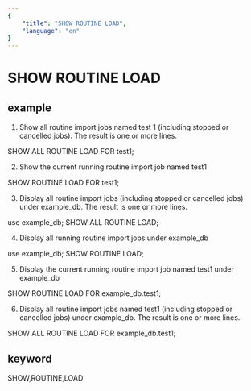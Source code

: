 ```yaml
---
{
    "title": "SHOW ROUTINE LOAD",
    "language": "en"
}
---
```


<!-- 
Licensed to the Apache Software Foundation (ASF) under one
or more contributor license agreements.  See the NOTICE file
distributed with this work for additional information
regarding copyright ownership.  The ASF licenses this file
to you under the Apache License, Version 2.0 (the
"License"); you may not use this file except in compliance
with the License.  You may obtain a copy of the License at

  http://www.apache.org/licenses/LICENSE-2.0

Unless required by applicable law or agreed to in writing,
software distributed under the License is distributed on an
"AS IS" BASIS, WITHOUT WARRANTIES OR CONDITIONS OF ANY
KIND, either express or implied.  See the License for the
specific language governing permissions and limitations
under the License.
-->

# SHOW ROUTINE LOAD
## example

1. Show all routine import jobs named test 1 (including stopped or cancelled jobs). The result is one or more lines.

SHOW ALL ROUTINE LOAD FOR test1;

2. Show the current running routine import job named test1

SHOW ROUTINE LOAD FOR test1;

3. Display all routine import jobs (including stopped or cancelled jobs) under example_db. The result is one or more lines.

use example_db;
SHOW ALL ROUTINE LOAD;

4. Display all running routine import jobs under example_db

use example_db;
SHOW ROUTINE LOAD;

5. Display the current running routine import job named test1 under example_db

SHOW ROUTINE LOAD FOR example_db.test1;

6. Display all routine import jobs named test1 (including stopped or cancelled jobs) under example_db. The result is one or more lines.

SHOW ALL ROUTINE LOAD FOR example_db.test1;

## keyword
SHOW,ROUTINE,LOAD
